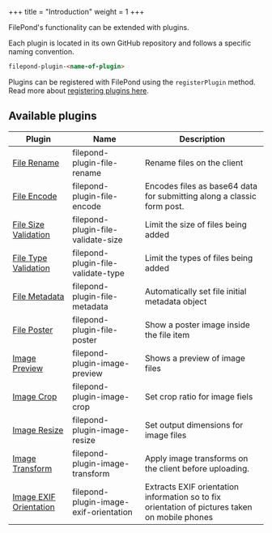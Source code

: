 +++
title = "Introduction"
weight = 1
+++

FilePond's functionality can be extended with plugins.

Each plugin is located in its own GitHub repository and follows a specific naming convention.

```html
filepond-plugin-<name-of-plugin>
```

Plugins can be registered with FilePond using the `registerPlugin` method. Read more about [registering plugins here](#registering-plugins).

## Available plugins

| Plugin                                              | Name                                   | Description                                                                                    |
| --------------------------------------------------- | -------------------------------------- | ---------------------------------------------------------------------------------------------- |
| [File Rename](../file-rename)                       | filepond-plugin-file-rename            | Rename files on the client                                                                     |
| [File Encode](../file-encode)                       | filepond-plugin-file-encode            | Encodes files as base64 data for submitting along a classic form post.                         |
| [File Size Validation](../file-validate-size)       | filepond-plugin-file-validate-size     | Limit the size of files being added                                                            |
| [File Type Validation](../file-validate-type)       | filepond-plugin-file-validate-type     | Limit the types of files being added                                                           |
| [File Metadata](../file-metadata)                   | filepond-plugin-file-metadata          | Automatically set file initial metadata object                                                 |                                              
| [File Poster](../file-poster)                       | filepond-plugin-file-poster            | Show a poster image inside the file item                                                       |                                        
| [Image Preview](../image-preview)                   | filepond-plugin-image-preview          | Shows a preview of image files                                                                 |
| [Image Crop](../image-crop)                         | filepond-plugin-image-crop             | Set crop ratio for image fiels                                                                 |
| [Image Resize](../image-resize)                     | filepond-plugin-image-resize           | Set output dimensions for image files                                                          |
| [Image Transform](../image-transform)               | filepond-plugin-image-transform        | Apply image transforms on the client before uploading.                                         |
| [Image EXIF Orientation](../image-exif-orientation) | filepond-plugin-image-exif-orientation | Extracts EXIF orientation information so to fix orientation of pictures taken on mobile phones |
